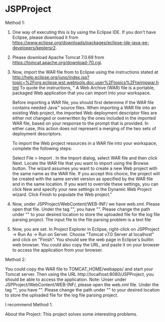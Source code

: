 # JSPProject

Method 1:

1. One way of executing this is by using the Eclipse IDE. If you don't have Eclipse, please download it from https://www.eclipse.org/downloads/packages/eclipse-ide-java-ee-developers/keplersr2.
2. Please download Apache Tomcat 7.0.69 from https://tomcat.apache.org/download-70.cgi.
3. Now, import the WAR file from to Eclipse using the instructions stated at http://help.eclipse.org/juno/index.jsp?topic=%2Forg.eclipse.wst.webtools.doc.user%2Ftopics%2Ftwimpwar.html
To quote the instructions,
 "   A Web Archive (WAR) file is a portable, packaged Web application that you can import into your workspace.
    
    Before importing a WAR file, you should first determine if the WAR file contains needed Java™ source files. When importing a WAR file into an existing Web project, the imported Web deployment descriptor files are either not changed or overwritten by the ones included in the imported WAR file, based on your response to the prompt that is provided. In either case, this action does not represent a merging of the two sets of deployment descriptors.
    
    To import the Web project resources in a WAR file into your workspace, complete the following steps:
    
    Select File > Import .
    In the Import dialog, select WAR file and then click Next.
    Locate the WAR file that you want to import using the Browse button.
    The wizard assumes you want to create a new Web project with the same name as the WAR file. If you accept this choice, the project will be created with the same servlet version as specified by the WAR file and in the same location. If you want to override these settings, you can click New and specify your new settings in the Dynamic Web Project wizard.
    Click Finish to populate the Web project."

4. Now, under JSPProject/WebContent/WEB-INF/ we have web.xml. Please open that file. Under the tag "<context-param>", you have "<param-value>". Please change the path under "<param-value>" to your desired location to store the uploaded file for the log file parsing project. The input file to the file parsing problem is a text file
5. Now, you are set. In Project Explorer in Eclipse, right-click on JSPProject -> Run As -> Run on Server. Choose "Tomcat v7.0 Server at localhost" and click on "Finish". You should see the web page in Eclipse's builtin web browser. You could also copy the URL, and paste it on your browser to access the application from your browser.

Method 2:

You could copy the WAR file to TOMCAT_HOME/webapps/ and start your Tomcat server. Then using the URL http://localhost:8080/JSPProject, you should be able to access the application. 
Note: Unser under JSPProject/WebContent/WEB-INF/, please open the web.xml file. Under the tag "<context-param>", you have "<param-value>". Please change the path under "<param-value>" to your desired location to store the uploaded file for the log file parsing project.

I recommend Method 1.

About the Project: This project solves some interesting problems.
